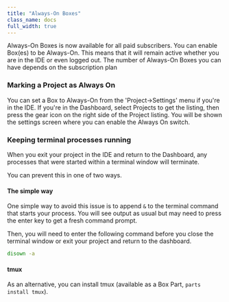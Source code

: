 ```yaml
---
title: "Always-On Boxes"
class_name: docs
full_width: true
---
```


Always-On Boxes is now available for all paid subscribers. You can enable Box(es) to be Always-On. This means that it will remain active whether you are in the IDE or even logged out. The number of Always-On Boxes you can have depends on the subscription plan

### Marking a Project as Always On
You can set a Box to Always-On from the 'Project->Settings' menu if you're in the IDE. If you're in the Dashboard, select Projects to get the listing, then press the gear icon on the right side of the Project listing. You will be shown the settings screen where you can enable the Always On switch.

### Keeping terminal processes running
When you exit your project in the IDE and return to the Dashboard, any processes that were started within a terminal window will terminate.

You can prevent this in one of two ways.

#### The simple way
One simple way to avoid this issue is to append `&` to the terminal command that starts your process. You will see output as usual but may need to press the enter key to get a fresh command prompt.

Then, you will need to enter the following command before you close the terminal window or exit your project and return to the dashboard.

```bash
disown -a
```

#### tmux
As an alternative, you can install tmux (available as a Box Part, `parts install tmux`).
